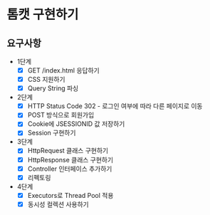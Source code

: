 # 톰캣 구현하기

## 요구사항

- 1단계
    - [x] GET /index.html 응답하기
    - [x] CSS 지원하기
    - [x] Query String 파싱
- 2단계
    - [x] HTTP Status Code 302 - 로그인 여부에 따라 다른 페이지로 이동
    - [x] POST 방식으로 회원가입
    - [x] Cookie에 JSESSIONID 값 저장하기
    - [x] Session 구현하기
- 3단계
    - [x] HttpRequest 클래스 구현하기
    - [x] HttpResponse 클래스 구현하기
    - [x] Controller 인터페이스 추가하기
    - [x] 리펙토링
- 4단계
    - [x] Executors로 Thread Pool 적용 
    - [x] 동시성 컬렉션 사용하기
